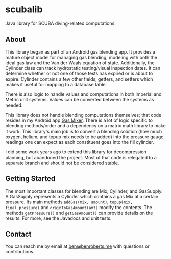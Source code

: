 # scubalib
Java library for SCUBA diving-related computations.

## About

This library began as part of an Android gas blending app. It provides a
mature object model for managing gas blending, modeling with both the ideal
gas law and the Van der Waals equation of state. Additionally, the Cylinder
class can track hydrostatic testing/visual inspection dates. It can determine
whether or not one of those tests has expired or is about to expire. Cylinder
contains a few other fields, getters, and setters which makes it useful for
mapping to a database table.

There is also logic to handle values and computations in both Imperial and
Metric unit systems. Values can be converted between the systems as needed.

This library does not handle blending computations themselves; that code
resides in my Android app [Gas Mixer](https://github.com/bedaro/gasmixer).
There is a lot of logic specific to blending methods/order and a dependency
on a matrix math library to make it work. This library's main job is to
convert a blending solution (how much oxygen, helium, and topup mix needs to
be added) into the pressure gauge readings one can expect as each constituent
goes into the fill cylinder.

I did some work years ago to extend this library for decompression planning,
but abandoned the project. Most of that code is relegated to a separate branch
and should not be considered stable.

## Getting Started

The most important classes for blending are Mix, Cylinder, and GasSupply.
A GasSupply represents a Cylinder which contains a gas Mix at a certain
pressure. Its main methods `addGas(mix, amount)`, `topup(mix, final_pressure)`
and `drainToGasAmount(amt)` modify the contents. The methods `getPressure()`
and `getGasAmount()` can provide details on the results. For more, see the
Javadocs and unit tests.

## Contact

You can reach me by email at <ben@benroberts.me> with questions or
contributions.
